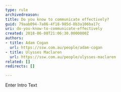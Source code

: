 ```yaml
---
type: rule
archivedreason: 
title: Do you know to communicate effectively?
guid: 79aab094-7a86-4f18-985d-8b3a106ba17c
uri: do-you-know-to-communicate-effectively
created: 2018-06-08T21:06:30.0000000Z
authors:
- title: Adam Cogan
  url: https://ssw.com.au/people/adam-cogan
- title: Ulysses Maclaren
  url: https://ssw.com.au/people/ulysses-maclaren
related: []
redirects: []

---
```



Enter Intro Text
<br><excerpt class='endintro'></excerpt><br>



